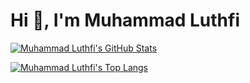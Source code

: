 # Hi 👋, I'm Muhammad Luthfi

[![Muhammad Luthfi's GitHub Stats](https://github-readme-stats.vercel.app/api?username=muhammadluth&locale=en&count_private=true&theme=dracula&show_icons=true)](https://github.com/muhammadluth)

[![Muhammad Luthfi's Top Langs](https://github-readme-stats.vercel.app/api/top-langs/?username=muhammadluth&layout=compact&hide=html,css&langs_count=10&theme=dracula)](https://github.com/muhammadluth)
